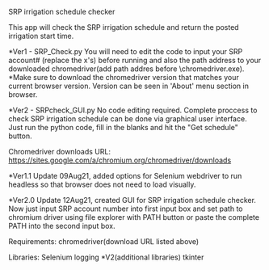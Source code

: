 SRP irrigation schedule checker

This app will check the SRP irrigation schedule and return the posted irrigation start time.

*Ver1 - SRP_Check.py
You will need to edit the code to input your SRP account# (replace the x's) before running and also the path address to your downloaded chromedriver(add path addres before \chromedriver.exe).
*Make sure to download the chromedriver version that matches your current browser version.  Version can be seen in 'About' menu section in browser.

*Ver2 - SRPcheck_GUI.py
No code editing required.  Complete proccess to check SRP irrigation schedule can be done via graphical user interface.  Just run the python code, fill in the blanks and hit the "Get schedule" button. 

Chromedriver downloads URL:
https://sites.google.com/a/chromium.org/chromedriver/downloads


*Ver1.1 Update 09Aug21, added options for Selenium webdriver to run headless so that browser does not need to load visually.

*Ver2.0 Update 12Aug21, created GUI for SRP irrigation schedule checker.  Now just input SRP account number into first input box and set path to chromium driver using file explorer with PATH button or paste the complete PATH into the second input box.

Requirements:
chromedriver(download URL listed above)

Libraries:
Selenium
logging
*V2(additional libraries)
tkinter